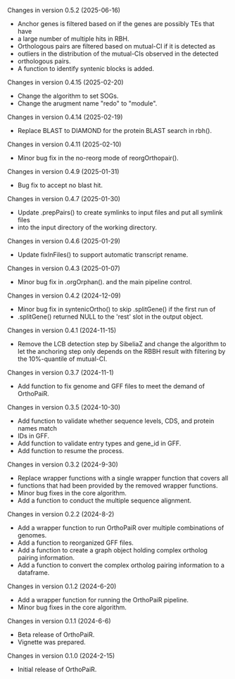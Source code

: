 Changes in version 0.5.2 (2025-06-16)
+ Anchor genes is filtered based on if the genes are possibly TEs that have 
+ a large number of multiple hits in RBH.
+ Orthologous pairs are filtered based on mutual-CI if it is detected as
+ outliers in the distribution of the mutual-CIs observed in the detected 
+ orthologous pairs.
+ A function to identify syntenic blocks is added.

Changes in version 0.4.15 (2025-02-20)
+ Change the algorithm to set SOGs.
+ Change the arugment name "redo" to "module".

Changes in version 0.4.14 (2025-02-19)
+ Replace BLAST to DIAMOND for the protein BLAST search in rbh().

Changes in version 0.4.11 (2025-02-10)
+ Minor bug fix in the no-reorg mode of reorgOrthopair().

Changes in version 0.4.9 (2025-01-31)
+ Bug fix to accept no blast hit.

Changes in version 0.4.7 (2025-01-30)
+ Update .prepPairs() to create symlinks to input files and put all symlink files
+ into the input directory of the working directory. 

Changes in version 0.4.6 (2025-01-29)
+ Update fixInFiles() to support automatic transcript rename. 

Changes in version 0.4.3 (2025-01-07)
+ Minor bug fix in .orgOrphan(). and the main pipeline control. 

Changes in version 0.4.2 (2024-12-09)
+ Minor bug fix in syntenicOrtho() to skip .splitGene() if the first run of 
+ .splitGene() returned NULL to the 'rest' slot in the output object.

Changes in version 0.4.1 (2024-11-15)
+ Remove the LCB detection step by SibeliaZ and change the algorithm to let the anchoring step only depends on the RBBH result with filtering by the 10%-quantile of mutual-CI.

Changes in version 0.3.7 (2024-11-1)
+ Add function to fix genome and GFF files to meet the demand of OrthoPaiR.

Changes in version 0.3.5 (2024-10-30)
+ Add function to validate whether sequence levels, CDS, and protein names match
+ IDs in GFF.
+ Add function to validate entry types and gene_id in GFF.
+ Add function to resume the process.

Changes in version 0.3.2 (2024-9-30)
+ Replace wrapper functions with a single wrapper function that covers all 
+ functions that had been provided by the removed wrapper functions.
+ Minor bug fixes in the core algorithm.
+ Add a function to conduct the multiple sequence alignment.

Changes in version 0.2.2 (2024-8-2)
+ Add a wrapper function to run OrthoPaiR over multiple combinations of genomes.
+ Add a function to reorganized GFF files.
+ Add a function to create a graph object holding complex ortholog pairing information.
+ Add a function to convert the complex ortholog pairing information to a dataframe.

Changes in version 0.1.2 (2024-6-20)
+ Add a wrapper function for running the OrthoPaiR pipeline.
+ Minor bug fixes in the core algorithm.

Changes in version 0.1.1 (2024-6-6)
+ Beta release of OrthoPaiR.
+ Vignette was prepared.

Changes in version 0.1.0 (2024-2-15)
+ Initial release of OrthoPaiR.